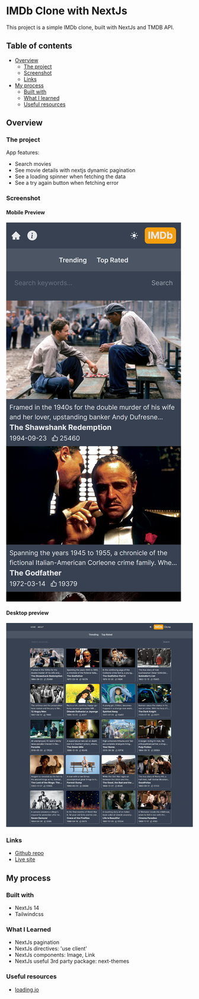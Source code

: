 # IMDb Clone with NextJs

This project is a simple IMDb clone, built with NextJs and TMDB API.

## Table of contents

- [Overview](#overview)
  - [The project](#the-project)
  - [Screenshot](#screenshot)
  - [Links](#links)
- [My process](#my-process)
  - [Built with](#built-with)
  - [What I learned](#what-i-learned)
  - [Useful resources](#useful-resources)

## Overview

### The project

App features:

- Search movies
- See movie details with nextjs dynamic pagination
- See a loading spinner when fetching the data
- See a try again button when fetching error

### Screenshot

#### Mobile Preview

![Mobile preview](./results/mobile-preview.png)

#### Desktop preview

![Desktop preview](./results/desktop-preview.png)

### Links

- [Github repo](https://github.com/nurmarief/imdb-clone-nextjs/)
- [Live site](https://imdb-clone-nextjs-vert.vercel.app/)

## My process

### Built with

- NextJs 14
- Tailwindcss

### What I Learned

- NextJs pagination
- NextJs directives: 'use client'
- NextJs components: Image, Link
- NextJs useful 3rd party package: next-themes

### Useful resources

- [loading.io](https://loading.io/)
